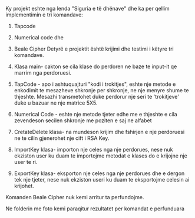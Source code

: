 Ky projekt eshte nga lenda "Siguria e të dhënave" dhe ka per qellim implementimin e tri komandave:
1. Tapcode
2. Numerical code dhe
3. Beale Cipher
Detyrë e projektit është krijimi dhe testimi i këtyre tri komandave.

1. Klasa main- cakton se cila klase do perdoren ne baze te input-it qe marrim nga perdoruesi.

2. TapCode - apo i ashtuquajturi "kodi i trokitjes", eshte nje metode e enkodimit te mesazheve shkronje per shkronje, ne nje menyre shume te thjeshte. Mesazhi transmetohet duke perdorur nje seri te 'trokitjeve' duke u bazuar ne nje matrice 5X5.

3. Numerical Code - eshte nje metode tjeter edhe me e thjeshte e cila zevendeson secilen shkronje me poziten e saj ne alfabet

4. CretateDelete klasa- na mundeson krijim dhe fshirjen e nje perdoruesi ne te cilin gjenerohet nje cift i RSA Key.

5. ImportKey klasa- importon nje celes nga nje perdorues, nese nuk ekziston user ku duam te importojme metodat e klases do e krijojne nje user te ri.

6. ExportKey klasa- eksporton nje celes nga nje perdorues dhe e dergon tek nje tjeter, nese nuk ekziston useri ku duam te eksportojme celesin ai krijohet.



Komanden Beale Cipher nuk kemi arritur ta perfundojme.

Ne folderin me foto kemi paraqitur rezultatet per komandat e perfunduara






